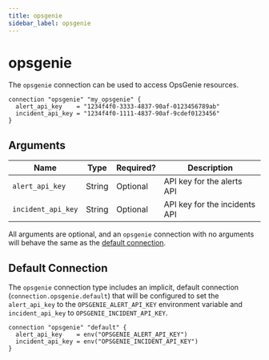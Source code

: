 ```yaml
---
title: opsgenie
sidebar_label: opsgenie
---
```


# opsgenie

The `opsgenie` connection can be used to access OpsGenie resources.

```hcl
connection "opsgenie" "my_opsgenie" {
  alert_api_key    = "1234f4f0-3333-4837-90af-0123456789ab"
  incident_api_key = "1234f4f0-1111-4837-90af-9cdef0123456"
}
```

## Arguments

| Name               | Type   | Required? | Description                   |
| ------------------ | ------ | --------- | ----------------------------- |
| `alert_api_key`    | String | Optional  | API key for the alerts API    |
| `incident_api_key` | String | Optional  | API key for the incidents API |

All arguments are optional, and an `opsgenie` connection with no arguments will behave the same as the [default connection](#default-connection).

## Default Connection

The `opsgenie` connection type includes an implicit, default connection (`connection.opsgenie.default`) that will be configured to set the `alert_api_key` to the `OPSGENIE_ALERT_API_KEY` environment variable and `incident_api_key` to `OPSGENIE_INCIDENT_API_KEY`.

```hcl
connection "opsgenie" "default" {
  alert_api_key    = env("OPSGENIE_ALERT_API_KEY")
  incident_api_key = env("OPSGENIE_INCIDENT_API_KEY")
}
```
